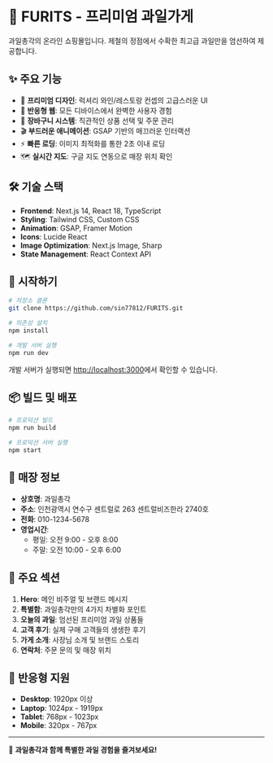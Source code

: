 # 🍎 FURITS - 프리미엄 과일가게

과일총각의 온라인 쇼핑몰입니다. 제철의 정점에서 수확한 최고급 과일만을 엄선하여 제공합니다.

## ✨ 주요 기능

- 🎨 **프리미엄 디자인**: 럭셔리 와인/레스토랑 컨셉의 고급스러운 UI
- 📱 **반응형 웹**: 모든 디바이스에서 완벽한 사용자 경험
- 🛒 **장바구니 시스템**: 직관적인 상품 선택 및 주문 관리
- 🎬 **부드러운 애니메이션**: GSAP 기반의 매끄러운 인터랙션
- ⚡ **빠른 로딩**: 이미지 최적화를 통한 2초 이내 로딩
- 🗺️ **실시간 지도**: 구글 지도 연동으로 매장 위치 확인

## 🛠 기술 스택

- **Frontend**: Next.js 14, React 18, TypeScript
- **Styling**: Tailwind CSS, Custom CSS
- **Animation**: GSAP, Framer Motion
- **Icons**: Lucide React
- **Image Optimization**: Next.js Image, Sharp
- **State Management**: React Context API

## 🚀 시작하기

```bash
# 저장소 클론
git clone https://github.com/sin77812/FURITS.git

# 의존성 설치
npm install

# 개발 서버 실행
npm run dev
```

개발 서버가 실행되면 [http://localhost:3000](http://localhost:3000)에서 확인할 수 있습니다.

## 📦 빌드 및 배포

```bash
# 프로덕션 빌드
npm run build

# 프로덕션 서버 실행
npm start
```

## 🏪 매장 정보

- **상호명**: 과일총각
- **주소**: 인천광역시 연수구 센트럴로 263 센트럴비즈한라 2740호
- **전화**: 010-1234-5678
- **영업시간**: 
  - 평일: 오전 9:00 - 오후 8:00
  - 주말: 오전 10:00 - 오후 6:00

## 🎯 주요 섹션

1. **Hero**: 메인 비주얼 및 브랜드 메시지
2. **특별함**: 과일총각만의 4가지 차별화 포인트
3. **오늘의 과일**: 엄선된 프리미엄 과일 상품들
4. **고객 후기**: 실제 구매 고객들의 생생한 후기
5. **가게 소개**: 사장님 소개 및 브랜드 스토리
6. **연락처**: 주문 문의 및 매장 위치

## 📱 반응형 지원

- **Desktop**: 1920px 이상
- **Laptop**: 1024px - 1919px
- **Tablet**: 768px - 1023px
- **Mobile**: 320px - 767px

---

💝 **과일총각과 함께 특별한 과일 경험을 즐겨보세요!**